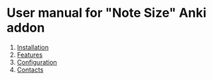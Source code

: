 # User manual for "Note Size" Anki addon

1. [Installation](installation.md)
2. [Features](features.md)
3. [Configuration](configuration.md)
4. [Contacts](contacts.md)